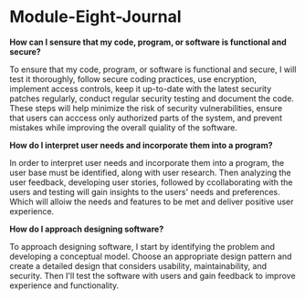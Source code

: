 # Module-Eight-Journal
**How can I sensure that my code, program, or software is functional and secure?**

To ensure that my code, program, or software is functional and secure, I will test it thoroughly, follow secure coding practices, use encryption, implement access controls, keep it up-to-date with the latest security patches regularly, conduct regular security testing and document the code. These steps will help minimize the risk of security vulnerabilities, ensure that users can acccess only authorized parts of the system, and prevent mistakes while improving the overall quiality of the software.


**How do I interpret user needs and incorporate them into a program?**

In order to interpret user needs and incorporate them into a program, the user base must be identified, along with user research. Then analyzing the user feedback, developing user stories, followed by ccollaborating with the users and testing will gain insights to the users' needs and preferences. Which will alloiw the needs and features to be met and deliver positive user experience.


**How do I approach designing software?**

To approach designing software, I start by identifying the problem and developing a conceptual model. Choose an appropriate design pattern and create a detailed design that considers usability, maintainability, and security. Then I'll test the software with users and gain feedback to improve experience and functionality.
